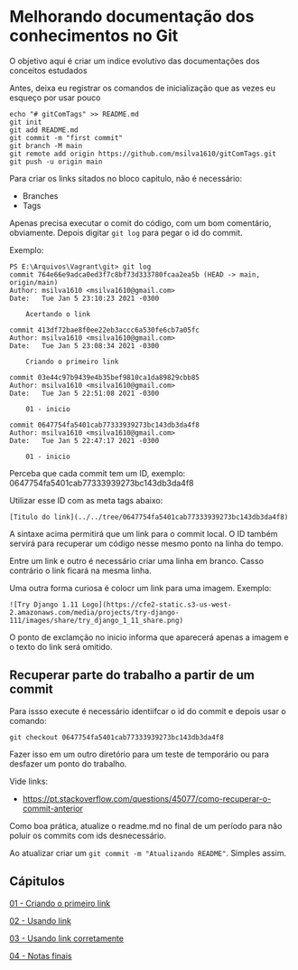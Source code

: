 # Melhorando documentação dos conhecimentos no Git

O objetivo aqui é criar um indice evolutivo das documentações dos conceitos estudados

Antes, deixa eu registrar os comandos de inicialização que as vezes eu esqueço por usar pouco

```
echo "# gitComTags" >> README.md
git init
git add README.md
git commit -m "first commit"
git branch -M main
git remote add origin https://github.com/msilva1610/gitComTags.git
git push -u origin main
```

Para criar os links sitados no bloco capitulo, não é necessário:
* Branches
* Tags

Apenas precisa executar o comit do código, com um bom comentário, obviamente. Depois digitar `git log` para pegar o id do commit.

Exemplo:

```git
PS E:\Arquivos\Vagrant\git> git log
commit 764e66e9adca0ed3f7c8bf73d333780fcaa2ea5b (HEAD -> main, origin/main)
Author: msilva1610 <msilva1610@gmail.com>
Date:   Tue Jan 5 23:10:23 2021 -0300

    Acertando o link

commit 413df72bae8f0ee22eb3accc6a530fe6cb7a05fc
Author: msilva1610 <msilva1610@gmail.com>
Date:   Tue Jan 5 23:08:34 2021 -0300

    Criando o primeiro link

commit 03e44c97b9439e4b35bef9810ca1da89829cbb85
Author: msilva1610 <msilva1610@gmail.com>
Date:   Tue Jan 5 22:51:08 2021 -0300

    01 - inicio

commit 0647754fa5401cab77333939273bc143db3da4f8
Author: msilva1610 <msilva1610@gmail.com>
Date:   Tue Jan 5 22:47:17 2021 -0300

    01 - inicio
```

Perceba que cada commit tem um ID, exemplo: 0647754fa5401cab77333939273bc143db3da4f8

Utilizar esse ID com as meta tags abaixo:

```
[Titulo do link](../../tree/0647754fa5401cab77333939273bc143db3da4f8)
```

A sintaxe acima permitirá que um link  para o commit local. O ID também servirá para recuperar um código nesse mesmo ponto na linha do tempo.

Entre um link e outro é necessário criar uma linha em branco. Casso contrário o link ficará na mesma linha.

Uma outra forma curiosa é colocr um link para uma imagem. Exemplo:

```
![Try Django 1.11 Logo](https://cfe2-static.s3-us-west-2.amazonaws.com/media/projects/try-django-111/images/share/try_django_1_11_share.png)
```

O ponto de exclamção no inicio informa que aparecerá apenas a imagem e o texto do link será omitido.


## Recuperar parte do trabalho a partir de um commit

Para issso execute é necessário identiifcar o id do commit e depois usar o comando:
```
git checkout 0647754fa5401cab77333939273bc143db3da4f8
```

Fazer isso em um outro diretório para um teste de temporário ou para desfazer um ponto do trabalho.

Vide links:

* https://pt.stackoverflow.com/questions/45077/como-recuperar-o-commit-anterior

Como boa prática, atualize o readme.md no final de um período para não poluir os commits com ids desnecessário.

Ao atualizar criar um `git commit -m "Atualizando README"`. Simples assim. 

## Cápitulos

[01 - Criando o primeiro link](../../tree/0647754fa5401cab77333939273bc143db3da4f8) 

[02 - Usando link](../../tree/764e66e9adca0ed3f7c8bf73d333780fcaa2ea5b) 

[03 - Usando link corretamente](../../tree/6a1a1a2dbf03a1be7c32059579e9998ad3de41fb) 

[04 - Notas finais](../../tree/44abec7449eb126cf4ed3fed156a0acd0af833db) 

